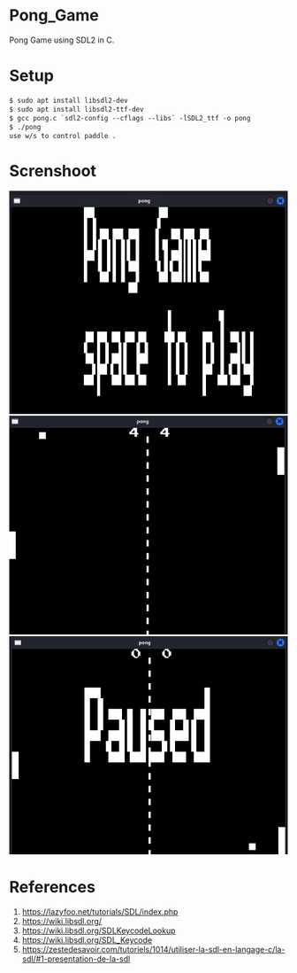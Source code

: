 # Pong_Game
Pong Game using SDL2  in C.
# Setup 
```
$ sudo apt install libsdl2-dev
$ sudo apt install libsdl2-ttf-dev
$ gcc pong.c `sdl2-config --cflags --libs` -lSDL2_ttf -o pong
$ ./pong
use w/s to control paddle .
```
# Screnshoot
 ![start](https://github.com/yusuf0x/Pong_Game/blob/main/img/start.png)
 ![play](https://github.com/yusuf0x/Pong_Game/blob/main/img/pong_game.png)
  ![pause](https://github.com/yusuf0x/Pong_Game/blob/main/img/pause.png)
# References
  1. https://lazyfoo.net/tutorials/SDL/index.php
  2. https://wiki.libsdl.org/
  3. https://wiki.libsdl.org/SDLKeycodeLookup
  4. https://wiki.libsdl.org/SDL_Keycode
  5. https://zestedesavoir.com/tutoriels/1014/utiliser-la-sdl-en-langage-c/la-sdl/#1-presentation-de-la-sdl
